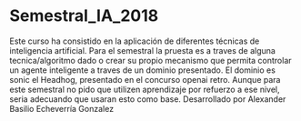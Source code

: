 # Semestral_IA_2018
Este curso ha consistido en la aplicación de diferentes técnicas de inteligencia artificial. Para el semestral la pruesta es a traves de alguna tecnica/algoritmo dado o crear su propio mecanismo que permita controlar un agente inteligente a traves de un dominio presentado. El dominio es sonic el Headhog, presentado en el concurso openai retro. Aunque para este semestral no pido que utilizen aprendizaje por refuerzo a ese nivel, seria adecuando que usaran esto como base. Desarrollado por Alexander Basilio Echeverría Gonzalez

